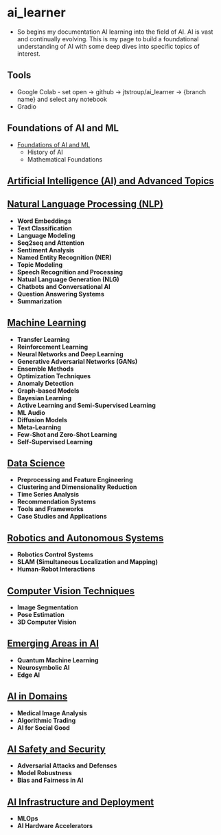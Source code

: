 # ai_learner
* So begins my documentation AI learning into the field of AI. AI is vast and continually evolving. This is my page to build a foundational understanding of AI with some deep dives into specific topics of interest.

## Tools
- Google Colab - set open -> github -> jtstroup/ai_learner -> {branch name} and select any notebook
- Gradio

## Foundations of AI and ML
- [Foundations of AI and ML](./ai_ml_foundations)
  - History of AI
  - Mathematical Foundations

## [Artificial Intelligence (AI) and Advanced Topics](./ai_adv_topics)

## [Natural Language Processing (NLP)](./natural_language_processing/)
- __Word Embeddings__   
- __Text Classification__
- __Language Modeling__
- __Seq2seq and Attention__
- __Sentiment Analysis__
- __Named Entity Recognition (NER)__
- __Topic Modeling__
- __Speech Recognition and Processing__
- __Natual Language Generation (NLG)__
- __Chatbots and Conversational AI__
- __Question Answering Systems__
- __Summarization__


## [Machine Learning](./machine_learning/)
- __Transfer Learning__
- __Reinforcement Learning__
- __Neural Networks and Deep Learning__
- __Generative Adversarial Networks (GANs)__
- __Ensemble Methods__
- __Optimization Techniques__
- __Anomaly Detection__
- __Graph-based Models__
- __Bayesian Learning__
- __Active Learning and Semi-Supervised Learning__
- __ML Audio__
- __Diffusion Models__
- __Meta-Learning__
- __Few-Shot and Zero-Shot Learning__
- __Self-Supervised Learning__


## [Data Science](./data_science/)
- __Preprocessing and Feature Engineering__
- __Clustering and Dimensionality Reduction__
- __Time Series Analysis__
- __Recommendation Systems__
- __Tools and Frameworks__
- __Case Studies and Applications__

## [Robotics and Autonomous Systems](./robotics_autonomous/)
- __Robotics Control Systems__
- __SLAM (Simultaneous Localization and Mapping)__
- __Human-Robot Interactions__

## [Computer Vision Techniques](./computer_vision_techniques/)
- __Image Segmentation__
- __Pose Estimation__
- __3D Computer Vision__

## [Emerging Areas in AI](./emerging_areas/)
- __Quantum Machine Learning__
- __Neurosymbolic AI__
- __Edge AI__

## [AI in Domains](./domains/)
- __Medical Image Analysis__
- __Algorithmic Trading__
- __AI for Social Good__

## [AI Safety and Security](./safety_security/)
- __Adversarial Attacks and Defenses__
- __Model Robustness__
- __Bias and Fairness in AI__

## [AI Infrastructure and Deployment](./infrastructure_deployment/)
- __MLOps__
- __AI Hardware Accelerators__